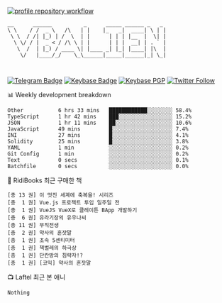 [![profile repository workflow](https://github.com/vbalien/vbalien/actions/workflows/push.yml/badge.svg)](https://github.com/vbalien/vbalien/actions/workflows/push.yml)
```
__      ______          _      _____ ______ _   _ 
\ \    / /  _ \   /\   | |    |_   _|  ____| \ | |
 \ \  / /| |_) | /  \  | |      | | | |__  |  \| |
  \ \/ / |  _ < / /\ \ | |      | | |  __| | . ` |
   \  /  | |_) / ____ \| |____ _| |_| |____| |\  |
    \/   |____/_/    \_\______|_____|______|_| \_|
                                                  
                                                  
```
[![Telegram Badge](https://img.shields.io/badge/-Telegram-2CA5E0?logo=telegram)](https://t.me/vbalien)
[![Keybase Badge](https://img.shields.io/badge/-Keybase-33A0FF?logo=keybase&logoColor=white)](https://keybase.io/vbalien)
[![Keybase PGP](https://img.shields.io/keybase/pgp/vbalien)](http://sks.pod02.fleetstreetops.com/pks/lookup?search=0xE98CF73DE1E36F7D1B8A383AFD987F8DBE513071&fingerprint=on&op=index)
[![Twitter Follow](https://img.shields.io/twitter/follow/_elnyan)](https://twitter.com/_elnyan)

📊 Weekly development breakdown
```
Other           6 hrs 33 mins   ████████████░░░░░░░░ 58.4%
TypeScript      1 hr 42 mins    ███░░░░░░░░░░░░░░░░░ 15.2%
JSON            1 hr 11 mins    ██░░░░░░░░░░░░░░░░░░ 10.6%
JavaScript      49 mins         █░░░░░░░░░░░░░░░░░░░ 7.4%
INI             27 mins         █░░░░░░░░░░░░░░░░░░░ 4.1%
Solidity        25 mins         █░░░░░░░░░░░░░░░░░░░ 3.8%
YAML            1 min           ░░░░░░░░░░░░░░░░░░░░ 0.2%
Git Config      1 min           ░░░░░░░░░░░░░░░░░░░░ 0.2%
Text            0 secs          ░░░░░░░░░░░░░░░░░░░░ 0.1%
Batchfile       0 secs          ░░░░░░░░░░░░░░░░░░░░ 0.0%
```
📖 RidiBooks 최근 구매한 책
```
[총 13 권] 이 멋진 세계에 축복을! 시리즈 
[총  1 권] Vue.js 프로젝트 투입 일주일 전 
[총  1 권] VueJS VueX로 클레이튼 BApp 개발하기 
[총  6 권] 유라기장의 유우나씨 
[총 11 권] 무직전생 
[총  2 권] 약사의 혼잣말 
[총  1 권] 초속 5센티미터 
[총  1 권] 책벌레의 하극상 
[총  1 권] 단칸방의 침략자!? 
[총  1 권] [코믹] 약사의 혼잣말 
```
📺 Laftel 최근 본 애니
```
Nothing
```
